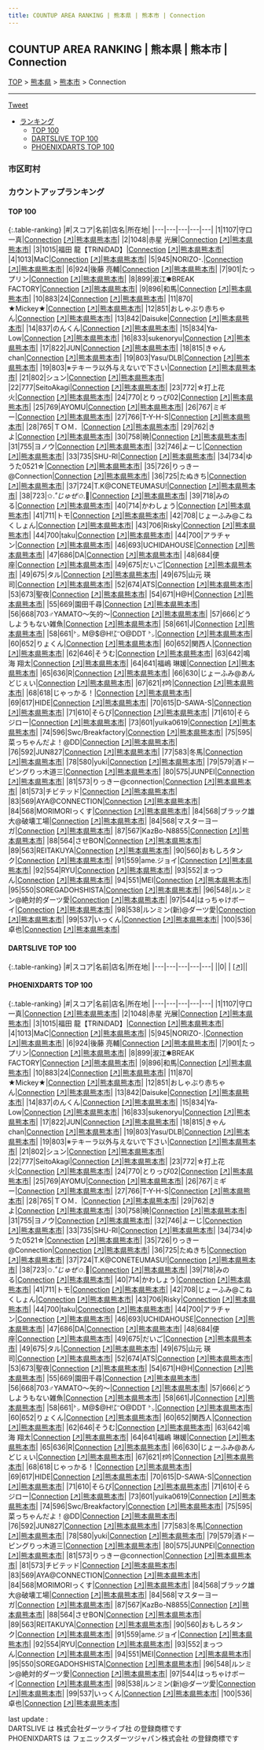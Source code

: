 ```yaml
---
title: COUNTUP AREA RANKING | 熊本県 | 熊本市 | Connection
---
```

## COUNTUP AREA RANKING | 熊本県 | 熊本市 | Connection

[TOP](/darts/rank/) > [熊本県](/darts/rank/熊本県/) > [熊本市](/darts/rank/熊本県/熊本市/) > Connection

___

<a href="https://twitter.com/share?ref_src=twsrc%5Etfw" data-text="COUNTUP AREA RANKING | 熊本県熊本市Connection" class="twitter-share-button" data-hashtags="DARTSLIVE,PHOENIXDARTS,darts,ダーツ" data-show-count="false">Tweet</a>

* [ランキング](#カウントアップランキング)
    * [TOP 100](#top-100)
    * [DARTSLIVE TOP 100](#dartslive-top-100)
    * [PHOENIXDARTS TOP 100](#phoenixdarts-top-100)

### 市区町村

<ul>

</ul>

### カウントアップランキング

#### TOP 100



{:.table-ranking}
|#|スコア|名前|店名|所在地|
|---|---|---|---|---|
|1|1107|<span class="rank-name-pd"><span class="pro-icon-pd"></span>守口 一真</span>|<a href="/darts/rank/shops/61201.html">Connection</a> <a href="https://vs.phoenixdarts.com/jp/shop/shopDetailInfo/s_61201?s_seq=61201">[↗]</a>|<a href="/darts/rank/熊本県/熊本市">熊本県熊本市</a>|
|2|1048|<span class="rank-name-pd"><span class="pro-icon-pd"></span>赤星 光展</span>|<a href="/darts/rank/shops/61201.html">Connection</a> <a href="https://vs.phoenixdarts.com/jp/shop/shopDetailInfo/s_61201?s_seq=61201">[↗]</a>|<a href="/darts/rank/熊本県/熊本市">熊本県熊本市</a>|
|3|1015|<span class="rank-name-pd">福田 龍【TRiNiDAD】</span>|<a href="/darts/rank/shops/61201.html">Connection</a> <a href="https://vs.phoenixdarts.com/jp/shop/shopDetailInfo/s_61201?s_seq=61201">[↗]</a>|<a href="/darts/rank/熊本県/熊本市">熊本県熊本市</a>|
|4|1013|<span class="rank-name-pd">MaC</span>|<a href="/darts/rank/shops/61201.html">Connection</a> <a href="https://vs.phoenixdarts.com/jp/shop/shopDetailInfo/s_61201?s_seq=61201">[↗]</a>|<a href="/darts/rank/熊本県/熊本市">熊本県熊本市</a>|
|5|945|<span class="rank-name-pd">NORIZO-.</span>|<a href="/darts/rank/shops/61201.html">Connection</a> <a href="https://vs.phoenixdarts.com/jp/shop/shopDetailInfo/s_61201?s_seq=61201">[↗]</a>|<a href="/darts/rank/熊本県/熊本市">熊本県熊本市</a>|
|6|924|<span class="rank-name-pd">後藤 亮輔</span>|<a href="/darts/rank/shops/61201.html">Connection</a> <a href="https://vs.phoenixdarts.com/jp/shop/shopDetailInfo/s_61201?s_seq=61201">[↗]</a>|<a href="/darts/rank/熊本県/熊本市">熊本県熊本市</a>|
|7|901|<span class="rank-name-pd">たっプリン</span>|<a href="/darts/rank/shops/61201.html">Connection</a> <a href="https://vs.phoenixdarts.com/jp/shop/shopDetailInfo/s_61201?s_seq=61201">[↗]</a>|<a href="/darts/rank/熊本県/熊本市">熊本県熊本市</a>|
|8|899|<span class="rank-name-pd">淑江✱BREAK FACTORY</span>|<a href="/darts/rank/shops/61201.html">Connection</a> <a href="https://vs.phoenixdarts.com/jp/shop/shopDetailInfo/s_61201?s_seq=61201">[↗]</a>|<a href="/darts/rank/熊本県/熊本市">熊本県熊本市</a>|
|9|896|<span class="rank-name-pd">和馬</span>|<a href="/darts/rank/shops/61201.html">Connection</a> <a href="https://vs.phoenixdarts.com/jp/shop/shopDetailInfo/s_61201?s_seq=61201">[↗]</a>|<a href="/darts/rank/熊本県/熊本市">熊本県熊本市</a>|
|10|883|<span class="rank-name-pd">24</span>|<a href="/darts/rank/shops/61201.html">Connection</a> <a href="https://vs.phoenixdarts.com/jp/shop/shopDetailInfo/s_61201?s_seq=61201">[↗]</a>|<a href="/darts/rank/熊本県/熊本市">熊本県熊本市</a>|
|11|870|<span class="rank-name-pd">★Mickey★</span>|<a href="/darts/rank/shops/61201.html">Connection</a> <a href="https://vs.phoenixdarts.com/jp/shop/shopDetailInfo/s_61201?s_seq=61201">[↗]</a>|<a href="/darts/rank/熊本県/熊本市">熊本県熊本市</a>|
|12|851|<span class="rank-name-pd">おしゃぶり赤ちゃん</span>|<a href="/darts/rank/shops/61201.html">Connection</a> <a href="https://vs.phoenixdarts.com/jp/shop/shopDetailInfo/s_61201?s_seq=61201">[↗]</a>|<a href="/darts/rank/熊本県/熊本市">熊本県熊本市</a>|
|13|842|<span class="rank-name-pd">Daisuke</span>|<a href="/darts/rank/shops/61201.html">Connection</a> <a href="https://vs.phoenixdarts.com/jp/shop/shopDetailInfo/s_61201?s_seq=61201">[↗]</a>|<a href="/darts/rank/熊本県/熊本市">熊本県熊本市</a>|
|14|837|<span class="rank-name-pd">のんくん</span>|<a href="/darts/rank/shops/61201.html">Connection</a> <a href="https://vs.phoenixdarts.com/jp/shop/shopDetailInfo/s_61201?s_seq=61201">[↗]</a>|<a href="/darts/rank/熊本県/熊本市">熊本県熊本市</a>|
|15|834|<span class="rank-name-pd">Ya-Low</span>|<a href="/darts/rank/shops/61201.html">Connection</a> <a href="https://vs.phoenixdarts.com/jp/shop/shopDetailInfo/s_61201?s_seq=61201">[↗]</a>|<a href="/darts/rank/熊本県/熊本市">熊本県熊本市</a>|
|16|833|<span class="rank-name-pd">sukenoryu</span>|<a href="/darts/rank/shops/61201.html">Connection</a> <a href="https://vs.phoenixdarts.com/jp/shop/shopDetailInfo/s_61201?s_seq=61201">[↗]</a>|<a href="/darts/rank/熊本県/熊本市">熊本県熊本市</a>|
|17|822|<span class="rank-name-pd">JUN</span>|<a href="/darts/rank/shops/61201.html">Connection</a> <a href="https://vs.phoenixdarts.com/jp/shop/shopDetailInfo/s_61201?s_seq=61201">[↗]</a>|<a href="/darts/rank/熊本県/熊本市">熊本県熊本市</a>|
|18|815|<span class="rank-name-pd">きゃんchan</span>|<a href="/darts/rank/shops/61201.html">Connection</a> <a href="https://vs.phoenixdarts.com/jp/shop/shopDetailInfo/s_61201?s_seq=61201">[↗]</a>|<a href="/darts/rank/熊本県/熊本市">熊本県熊本市</a>|
|19|803|<span class="rank-name-pd">Yasu/DLB</span>|<a href="/darts/rank/shops/61201.html">Connection</a> <a href="https://vs.phoenixdarts.com/jp/shop/shopDetailInfo/s_61201?s_seq=61201">[↗]</a>|<a href="/darts/rank/熊本県/熊本市">熊本県熊本市</a>|
|19|803|<span class="rank-name-pd">※テキーラ以外与えないで下さい</span>|<a href="/darts/rank/shops/61201.html">Connection</a> <a href="https://vs.phoenixdarts.com/jp/shop/shopDetailInfo/s_61201?s_seq=61201">[↗]</a>|<a href="/darts/rank/熊本県/熊本市">熊本県熊本市</a>|
|21|802|<span class="rank-name-pd">シュン</span>|<a href="/darts/rank/shops/61201.html">Connection</a> <a href="https://vs.phoenixdarts.com/jp/shop/shopDetailInfo/s_61201?s_seq=61201">[↗]</a>|<a href="/darts/rank/熊本県/熊本市">熊本県熊本市</a>|
|22|777|<span class="rank-name-pd">SeitoAkagi</span>|<a href="/darts/rank/shops/61201.html">Connection</a> <a href="https://vs.phoenixdarts.com/jp/shop/shopDetailInfo/s_61201?s_seq=61201">[↗]</a>|<a href="/darts/rank/熊本県/熊本市">熊本県熊本市</a>|
|23|772|<span class="rank-name-pd">☆打上花火</span>|<a href="/darts/rank/shops/61201.html">Connection</a> <a href="https://vs.phoenixdarts.com/jp/shop/shopDetailInfo/s_61201?s_seq=61201">[↗]</a>|<a href="/darts/rank/熊本県/熊本市">熊本県熊本市</a>|
|24|770|<span class="rank-name-pd">とりっぴ02</span>|<a href="/darts/rank/shops/61201.html">Connection</a> <a href="https://vs.phoenixdarts.com/jp/shop/shopDetailInfo/s_61201?s_seq=61201">[↗]</a>|<a href="/darts/rank/熊本県/熊本市">熊本県熊本市</a>|
|25|769|<span class="rank-name-pd">AYOMU</span>|<a href="/darts/rank/shops/61201.html">Connection</a> <a href="https://vs.phoenixdarts.com/jp/shop/shopDetailInfo/s_61201?s_seq=61201">[↗]</a>|<a href="/darts/rank/熊本県/熊本市">熊本県熊本市</a>|
|26|767|<span class="rank-name-pd">ミギー</span>|<a href="/darts/rank/shops/61201.html">Connection</a> <a href="https://vs.phoenixdarts.com/jp/shop/shopDetailInfo/s_61201?s_seq=61201">[↗]</a>|<a href="/darts/rank/熊本県/熊本市">熊本県熊本市</a>|
|27|766|<span class="rank-name-pd">T-Y-H-S</span>|<a href="/darts/rank/shops/61201.html">Connection</a> <a href="https://vs.phoenixdarts.com/jp/shop/shopDetailInfo/s_61201?s_seq=61201">[↗]</a>|<a href="/darts/rank/熊本県/熊本市">熊本県熊本市</a>|
|28|765|<span class="rank-name-pd">ＴＯＭ．</span>|<a href="/darts/rank/shops/61201.html">Connection</a> <a href="https://vs.phoenixdarts.com/jp/shop/shopDetailInfo/s_61201?s_seq=61201">[↗]</a>|<a href="/darts/rank/熊本県/熊本市">熊本県熊本市</a>|
|29|762|<span class="rank-name-pd">きよ</span>|<a href="/darts/rank/shops/61201.html">Connection</a> <a href="https://vs.phoenixdarts.com/jp/shop/shopDetailInfo/s_61201?s_seq=61201">[↗]</a>|<a href="/darts/rank/熊本県/熊本市">熊本県熊本市</a>|
|30|758|<span class="rank-name-pd">暁</span>|<a href="/darts/rank/shops/61201.html">Connection</a> <a href="https://vs.phoenixdarts.com/jp/shop/shopDetailInfo/s_61201?s_seq=61201">[↗]</a>|<a href="/darts/rank/熊本県/熊本市">熊本県熊本市</a>|
|31|755|<span class="rank-name-pd">ヨノウ</span>|<a href="/darts/rank/shops/61201.html">Connection</a> <a href="https://vs.phoenixdarts.com/jp/shop/shopDetailInfo/s_61201?s_seq=61201">[↗]</a>|<a href="/darts/rank/熊本県/熊本市">熊本県熊本市</a>|
|32|746|<span class="rank-name-pd">よーじ</span>|<a href="/darts/rank/shops/61201.html">Connection</a> <a href="https://vs.phoenixdarts.com/jp/shop/shopDetailInfo/s_61201?s_seq=61201">[↗]</a>|<a href="/darts/rank/熊本県/熊本市">熊本県熊本市</a>|
|33|735|<span class="rank-name-pd">SHU-RI</span>|<a href="/darts/rank/shops/61201.html">Connection</a> <a href="https://vs.phoenixdarts.com/jp/shop/shopDetailInfo/s_61201?s_seq=61201">[↗]</a>|<a href="/darts/rank/熊本県/熊本市">熊本県熊本市</a>|
|34|734|<span class="rank-name-pd">ゆうた0521☆</span>|<a href="/darts/rank/shops/61201.html">Connection</a> <a href="https://vs.phoenixdarts.com/jp/shop/shopDetailInfo/s_61201?s_seq=61201">[↗]</a>|<a href="/darts/rank/熊本県/熊本市">熊本県熊本市</a>|
|35|726|<span class="rank-name-pd">りっきー@Connection</span>|<a href="/darts/rank/shops/61201.html">Connection</a> <a href="https://vs.phoenixdarts.com/jp/shop/shopDetailInfo/s_61201?s_seq=61201">[↗]</a>|<a href="/darts/rank/熊本県/熊本市">熊本県熊本市</a>|
|36|725|<span class="rank-name-pd">たぬきち</span>|<a href="/darts/rank/shops/61201.html">Connection</a> <a href="https://vs.phoenixdarts.com/jp/shop/shopDetailInfo/s_61201?s_seq=61201">[↗]</a>|<a href="/darts/rank/熊本県/熊本市">熊本県熊本市</a>|
|37|724|<span class="rank-name-pd">T.K@CONETEUMASU!</span>|<a href="/darts/rank/shops/61201.html">Connection</a> <a href="https://vs.phoenixdarts.com/jp/shop/shopDetailInfo/s_61201?s_seq=61201">[↗]</a>|<a href="/darts/rank/熊本県/熊本市">熊本県熊本市</a>|
|38|723|<span class="rank-name-pd">✩.*˚じゅぜ✩*.ﾟ</span>|<a href="/darts/rank/shops/61201.html">Connection</a> <a href="https://vs.phoenixdarts.com/jp/shop/shopDetailInfo/s_61201?s_seq=61201">[↗]</a>|<a href="/darts/rank/熊本県/熊本市">熊本県熊本市</a>|
|39|718|<span class="rank-name-pd">みのる</span>|<a href="/darts/rank/shops/61201.html">Connection</a> <a href="https://vs.phoenixdarts.com/jp/shop/shopDetailInfo/s_61201?s_seq=61201">[↗]</a>|<a href="/darts/rank/熊本県/熊本市">熊本県熊本市</a>|
|40|714|<span class="rank-name-pd">かわしょう</span>|<a href="/darts/rank/shops/61201.html">Connection</a> <a href="https://vs.phoenixdarts.com/jp/shop/shopDetailInfo/s_61201?s_seq=61201">[↗]</a>|<a href="/darts/rank/熊本県/熊本市">熊本県熊本市</a>|
|41|711|<span class="rank-name-pd">トモ</span>|<a href="/darts/rank/shops/61201.html">Connection</a> <a href="https://vs.phoenixdarts.com/jp/shop/shopDetailInfo/s_61201?s_seq=61201">[↗]</a>|<a href="/darts/rank/熊本県/熊本市">熊本県熊本市</a>|
|42|708|<span class="rank-name-pd">じょーふみ@こねくしょん</span>|<a href="/darts/rank/shops/61201.html">Connection</a> <a href="https://vs.phoenixdarts.com/jp/shop/shopDetailInfo/s_61201?s_seq=61201">[↗]</a>|<a href="/darts/rank/熊本県/熊本市">熊本県熊本市</a>|
|43|706|<span class="rank-name-pd">Risky</span>|<a href="/darts/rank/shops/61201.html">Connection</a> <a href="https://vs.phoenixdarts.com/jp/shop/shopDetailInfo/s_61201?s_seq=61201">[↗]</a>|<a href="/darts/rank/熊本県/熊本市">熊本県熊本市</a>|
|44|700|<span class="rank-name-pd">taku</span>|<a href="/darts/rank/shops/61201.html">Connection</a> <a href="https://vs.phoenixdarts.com/jp/shop/shopDetailInfo/s_61201?s_seq=61201">[↗]</a>|<a href="/darts/rank/熊本県/熊本市">熊本県熊本市</a>|
|44|700|<span class="rank-name-pd">アラチャン</span>|<a href="/darts/rank/shops/61201.html">Connection</a> <a href="https://vs.phoenixdarts.com/jp/shop/shopDetailInfo/s_61201?s_seq=61201">[↗]</a>|<a href="/darts/rank/熊本県/熊本市">熊本県熊本市</a>|
|46|693|<span class="rank-name-pd">UCHIDAHOUSE</span>|<a href="/darts/rank/shops/61201.html">Connection</a> <a href="https://vs.phoenixdarts.com/jp/shop/shopDetailInfo/s_61201?s_seq=61201">[↗]</a>|<a href="/darts/rank/熊本県/熊本市">熊本県熊本市</a>|
|47|686|<span class="rank-name-pd">DA</span>|<a href="/darts/rank/shops/61201.html">Connection</a> <a href="https://vs.phoenixdarts.com/jp/shop/shopDetailInfo/s_61201?s_seq=61201">[↗]</a>|<a href="/darts/rank/熊本県/熊本市">熊本県熊本市</a>|
|48|684|<span class="rank-name-pd">便座</span>|<a href="/darts/rank/shops/61201.html">Connection</a> <a href="https://vs.phoenixdarts.com/jp/shop/shopDetailInfo/s_61201?s_seq=61201">[↗]</a>|<a href="/darts/rank/熊本県/熊本市">熊本県熊本市</a>|
|49|675|<span class="rank-name-pd">だいご</span>|<a href="/darts/rank/shops/61201.html">Connection</a> <a href="https://vs.phoenixdarts.com/jp/shop/shopDetailInfo/s_61201?s_seq=61201">[↗]</a>|<a href="/darts/rank/熊本県/熊本市">熊本県熊本市</a>|
|49|675|<span class="rank-name-pd">タル</span>|<a href="/darts/rank/shops/61201.html">Connection</a> <a href="https://vs.phoenixdarts.com/jp/shop/shopDetailInfo/s_61201?s_seq=61201">[↗]</a>|<a href="/darts/rank/熊本県/熊本市">熊本県熊本市</a>|
|49|675|<span class="rank-name-pd">山元 瑛司</span>|<a href="/darts/rank/shops/61201.html">Connection</a> <a href="https://vs.phoenixdarts.com/jp/shop/shopDetailInfo/s_61201?s_seq=61201">[↗]</a>|<a href="/darts/rank/熊本県/熊本市">熊本県熊本市</a>|
|52|674|<span class="rank-name-pd">ATS</span>|<a href="/darts/rank/shops/61201.html">Connection</a> <a href="https://vs.phoenixdarts.com/jp/shop/shopDetailInfo/s_61201?s_seq=61201">[↗]</a>|<a href="/darts/rank/熊本県/熊本市">熊本県熊本市</a>|
|53|673|<span class="rank-name-pd">聖夜</span>|<a href="/darts/rank/shops/61201.html">Connection</a> <a href="https://vs.phoenixdarts.com/jp/shop/shopDetailInfo/s_61201?s_seq=61201">[↗]</a>|<a href="/darts/rank/熊本県/熊本市">熊本県熊本市</a>|
|54|671|<span class="rank-name-pd">H@H</span>|<a href="/darts/rank/shops/61201.html">Connection</a> <a href="https://vs.phoenixdarts.com/jp/shop/shopDetailInfo/s_61201?s_seq=61201">[↗]</a>|<a href="/darts/rank/熊本県/熊本市">熊本県熊本市</a>|
|55|669|<span class="rank-name-pd">園田千尋</span>|<a href="/darts/rank/shops/61201.html">Connection</a> <a href="https://vs.phoenixdarts.com/jp/shop/shopDetailInfo/s_61201?s_seq=61201">[↗]</a>|<a href="/darts/rank/熊本県/熊本市">熊本県熊本市</a>|
|56|668|<span class="rank-name-pd">703♂YAMATO～矢的～</span>|<a href="/darts/rank/shops/61201.html">Connection</a> <a href="https://vs.phoenixdarts.com/jp/shop/shopDetailInfo/s_61201?s_seq=61201">[↗]</a>|<a href="/darts/rank/熊本県/熊本市">熊本県熊本市</a>|
|57|666|<span class="rank-name-pd">どうしようもない雑魚</span>|<a href="/darts/rank/shops/61201.html">Connection</a> <a href="https://vs.phoenixdarts.com/jp/shop/shopDetailInfo/s_61201?s_seq=61201">[↗]</a>|<a href="/darts/rank/熊本県/熊本市">熊本県熊本市</a>|
|58|661|<span class="rank-name-pd">J</span>|<a href="/darts/rank/shops/61201.html">Connection</a> <a href="https://vs.phoenixdarts.com/jp/shop/shopDetailInfo/s_61201?s_seq=61201">[↗]</a>|<a href="/darts/rank/熊本県/熊本市">熊本県熊本市</a>|
|58|661|<span class="rank-name-pd">㌧ M@$@H!㌃O@DDT ㌧</span>|<a href="/darts/rank/shops/61201.html">Connection</a> <a href="https://vs.phoenixdarts.com/jp/shop/shopDetailInfo/s_61201?s_seq=61201">[↗]</a>|<a href="/darts/rank/熊本県/熊本市">熊本県熊本市</a>|
|60|652|<span class="rank-name-pd">りょくん</span>|<a href="/darts/rank/shops/61201.html">Connection</a> <a href="https://vs.phoenixdarts.com/jp/shop/shopDetailInfo/s_61201?s_seq=61201">[↗]</a>|<a href="/darts/rank/熊本県/熊本市">熊本県熊本市</a>|
|60|652|<span class="rank-name-pd">関西人</span>|<a href="/darts/rank/shops/61201.html">Connection</a> <a href="https://vs.phoenixdarts.com/jp/shop/shopDetailInfo/s_61201?s_seq=61201">[↗]</a>|<a href="/darts/rank/熊本県/熊本市">熊本県熊本市</a>|
|62|646|<span class="rank-name-pd">そうむ</span>|<a href="/darts/rank/shops/61201.html">Connection</a> <a href="https://vs.phoenixdarts.com/jp/shop/shopDetailInfo/s_61201?s_seq=61201">[↗]</a>|<a href="/darts/rank/熊本県/熊本市">熊本県熊本市</a>|
|63|642|<span class="rank-name-pd"><span class="pro-icon-pd"></span>鳴海 翔太</span>|<a href="/darts/rank/shops/61201.html">Connection</a> <a href="https://vs.phoenixdarts.com/jp/shop/shopDetailInfo/s_61201?s_seq=61201">[↗]</a>|<a href="/darts/rank/熊本県/熊本市">熊本県熊本市</a>|
|64|641|<span class="rank-name-pd"><span class="pro-icon-pd"></span>福嶋 琳媛</span>|<a href="/darts/rank/shops/61201.html">Connection</a> <a href="https://vs.phoenixdarts.com/jp/shop/shopDetailInfo/s_61201?s_seq=61201">[↗]</a>|<a href="/darts/rank/熊本県/熊本市">熊本県熊本市</a>|
|65|636|<span class="rank-name-pd">R</span>|<a href="/darts/rank/shops/61201.html">Connection</a> <a href="https://vs.phoenixdarts.com/jp/shop/shopDetailInfo/s_61201?s_seq=61201">[↗]</a>|<a href="/darts/rank/熊本県/熊本市">熊本県熊本市</a>|
|66|630|<span class="rank-name-pd">じょーふみ@あんどじぇい</span>|<a href="/darts/rank/shops/61201.html">Connection</a> <a href="https://vs.phoenixdarts.com/jp/shop/shopDetailInfo/s_61201?s_seq=61201">[↗]</a>|<a href="/darts/rank/熊本県/熊本市">熊本県熊本市</a>|
|67|621|<span class="rank-name-pd">ｵ吟</span>|<a href="/darts/rank/shops/61201.html">Connection</a> <a href="https://vs.phoenixdarts.com/jp/shop/shopDetailInfo/s_61201?s_seq=61201">[↗]</a>|<a href="/darts/rank/熊本県/熊本市">熊本県熊本市</a>|
|68|618|<span class="rank-name-pd">じゃっかる！</span>|<a href="/darts/rank/shops/61201.html">Connection</a> <a href="https://vs.phoenixdarts.com/jp/shop/shopDetailInfo/s_61201?s_seq=61201">[↗]</a>|<a href="/darts/rank/熊本県/熊本市">熊本県熊本市</a>|
|69|617|<span class="rank-name-pd">HIDE</span>|<a href="/darts/rank/shops/61201.html">Connection</a> <a href="https://vs.phoenixdarts.com/jp/shop/shopDetailInfo/s_61201?s_seq=61201">[↗]</a>|<a href="/darts/rank/熊本県/熊本市">熊本県熊本市</a>|
|70|615|<span class="rank-name-pd">D-SAWA-S</span>|<a href="/darts/rank/shops/61201.html">Connection</a> <a href="https://vs.phoenixdarts.com/jp/shop/shopDetailInfo/s_61201?s_seq=61201">[↗]</a>|<a href="/darts/rank/熊本県/熊本市">熊本県熊本市</a>|
|71|610|<span class="rank-name-pd">そらぴ</span>|<a href="/darts/rank/shops/61201.html">Connection</a> <a href="https://vs.phoenixdarts.com/jp/shop/shopDetailInfo/s_61201?s_seq=61201">[↗]</a>|<a href="/darts/rank/熊本県/熊本市">熊本県熊本市</a>|
|71|610|<span class="rank-name-pd">そらジロー</span>|<a href="/darts/rank/shops/61201.html">Connection</a> <a href="https://vs.phoenixdarts.com/jp/shop/shopDetailInfo/s_61201?s_seq=61201">[↗]</a>|<a href="/darts/rank/熊本県/熊本市">熊本県熊本市</a>|
|73|601|<span class="rank-name-pd">yuika0619</span>|<a href="/darts/rank/shops/61201.html">Connection</a> <a href="https://vs.phoenixdarts.com/jp/shop/shopDetailInfo/s_61201?s_seq=61201">[↗]</a>|<a href="/darts/rank/熊本県/熊本市">熊本県熊本市</a>|
|74|596|<span class="rank-name-pd">Swc/Breakfactory</span>|<a href="/darts/rank/shops/61201.html">Connection</a> <a href="https://vs.phoenixdarts.com/jp/shop/shopDetailInfo/s_61201?s_seq=61201">[↗]</a>|<a href="/darts/rank/熊本県/熊本市">熊本県熊本市</a>|
|75|595|<span class="rank-name-pd">菜っちゃんだよ！@DD</span>|<a href="/darts/rank/shops/61201.html">Connection</a> <a href="https://vs.phoenixdarts.com/jp/shop/shopDetailInfo/s_61201?s_seq=61201">[↗]</a>|<a href="/darts/rank/熊本県/熊本市">熊本県熊本市</a>|
|76|592|<span class="rank-name-pd">JUN827</span>|<a href="/darts/rank/shops/61201.html">Connection</a> <a href="https://vs.phoenixdarts.com/jp/shop/shopDetailInfo/s_61201?s_seq=61201">[↗]</a>|<a href="/darts/rank/熊本県/熊本市">熊本県熊本市</a>|
|77|583|<span class="rank-name-pd">冬馬</span>|<a href="/darts/rank/shops/61201.html">Connection</a> <a href="https://vs.phoenixdarts.com/jp/shop/shopDetailInfo/s_61201?s_seq=61201">[↗]</a>|<a href="/darts/rank/熊本県/熊本市">熊本県熊本市</a>|
|78|580|<span class="rank-name-pd">yuki</span>|<a href="/darts/rank/shops/61201.html">Connection</a> <a href="https://vs.phoenixdarts.com/jp/shop/shopDetailInfo/s_61201?s_seq=61201">[↗]</a>|<a href="/darts/rank/熊本県/熊本市">熊本県熊本市</a>|
|79|579|<span class="rank-name-pd">酒ドーピングりっ木道三</span>|<a href="/darts/rank/shops/61201.html">Connection</a> <a href="https://vs.phoenixdarts.com/jp/shop/shopDetailInfo/s_61201?s_seq=61201">[↗]</a>|<a href="/darts/rank/熊本県/熊本市">熊本県熊本市</a>|
|80|575|<span class="rank-name-pd">JUNPEI</span>|<a href="/darts/rank/shops/61201.html">Connection</a> <a href="https://vs.phoenixdarts.com/jp/shop/shopDetailInfo/s_61201?s_seq=61201">[↗]</a>|<a href="/darts/rank/熊本県/熊本市">熊本県熊本市</a>|
|81|573|<span class="rank-name-pd">りっきー@connection</span>|<a href="/darts/rank/shops/61201.html">Connection</a> <a href="https://vs.phoenixdarts.com/jp/shop/shopDetailInfo/s_61201?s_seq=61201">[↗]</a>|<a href="/darts/rank/熊本県/熊本市">熊本県熊本市</a>|
|81|573|<span class="rank-name-pd">チビテッド</span>|<a href="/darts/rank/shops/61201.html">Connection</a> <a href="https://vs.phoenixdarts.com/jp/shop/shopDetailInfo/s_61201?s_seq=61201">[↗]</a>|<a href="/darts/rank/熊本県/熊本市">熊本県熊本市</a>|
|83|569|<span class="rank-name-pd">AYA@CONNECTION</span>|<a href="/darts/rank/shops/61201.html">Connection</a> <a href="https://vs.phoenixdarts.com/jp/shop/shopDetailInfo/s_61201?s_seq=61201">[↗]</a>|<a href="/darts/rank/熊本県/熊本市">熊本県熊本市</a>|
|84|568|<span class="rank-name-pd">MORIMORIっくす</span>|<a href="/darts/rank/shops/61201.html">Connection</a> <a href="https://vs.phoenixdarts.com/jp/shop/shopDetailInfo/s_61201?s_seq=61201">[↗]</a>|<a href="/darts/rank/熊本県/熊本市">熊本県熊本市</a>|
|84|568|<span class="rank-name-pd">ブラック雄大@破壊工場</span>|<a href="/darts/rank/shops/61201.html">Connection</a> <a href="https://vs.phoenixdarts.com/jp/shop/shopDetailInfo/s_61201?s_seq=61201">[↗]</a>|<a href="/darts/rank/熊本県/熊本市">熊本県熊本市</a>|
|84|568|<span class="rank-name-pd">マスターヨーガ</span>|<a href="/darts/rank/shops/61201.html">Connection</a> <a href="https://vs.phoenixdarts.com/jp/shop/shopDetailInfo/s_61201?s_seq=61201">[↗]</a>|<a href="/darts/rank/熊本県/熊本市">熊本県熊本市</a>|
|87|567|<span class="rank-name-pd">KazBo-N8855</span>|<a href="/darts/rank/shops/61201.html">Connection</a> <a href="https://vs.phoenixdarts.com/jp/shop/shopDetailInfo/s_61201?s_seq=61201">[↗]</a>|<a href="/darts/rank/熊本県/熊本市">熊本県熊本市</a>|
|88|564|<span class="rank-name-pd">させBON</span>|<a href="/darts/rank/shops/61201.html">Connection</a> <a href="https://vs.phoenixdarts.com/jp/shop/shopDetailInfo/s_61201?s_seq=61201">[↗]</a>|<a href="/darts/rank/熊本県/熊本市">熊本県熊本市</a>|
|89|563|<span class="rank-name-pd">REITAKUYA</span>|<a href="/darts/rank/shops/61201.html">Connection</a> <a href="https://vs.phoenixdarts.com/jp/shop/shopDetailInfo/s_61201?s_seq=61201">[↗]</a>|<a href="/darts/rank/熊本県/熊本市">熊本県熊本市</a>|
|90|560|<span class="rank-name-pd">おもしろタンク</span>|<a href="/darts/rank/shops/61201.html">Connection</a> <a href="https://vs.phoenixdarts.com/jp/shop/shopDetailInfo/s_61201?s_seq=61201">[↗]</a>|<a href="/darts/rank/熊本県/熊本市">熊本県熊本市</a>|
|91|559|<span class="rank-name-pd">ame.ジョイ</span>|<a href="/darts/rank/shops/61201.html">Connection</a> <a href="https://vs.phoenixdarts.com/jp/shop/shopDetailInfo/s_61201?s_seq=61201">[↗]</a>|<a href="/darts/rank/熊本県/熊本市">熊本県熊本市</a>|
|92|554|<span class="rank-name-pd">RYU</span>|<a href="/darts/rank/shops/61201.html">Connection</a> <a href="https://vs.phoenixdarts.com/jp/shop/shopDetailInfo/s_61201?s_seq=61201">[↗]</a>|<a href="/darts/rank/熊本県/熊本市">熊本県熊本市</a>|
|93|552|<span class="rank-name-pd">まっつん</span>|<a href="/darts/rank/shops/61201.html">Connection</a> <a href="https://vs.phoenixdarts.com/jp/shop/shopDetailInfo/s_61201?s_seq=61201">[↗]</a>|<a href="/darts/rank/熊本県/熊本市">熊本県熊本市</a>|
|94|551|<span class="rank-name-pd">MEI</span>|<a href="/darts/rank/shops/61201.html">Connection</a> <a href="https://vs.phoenixdarts.com/jp/shop/shopDetailInfo/s_61201?s_seq=61201">[↗]</a>|<a href="/darts/rank/熊本県/熊本市">熊本県熊本市</a>|
|95|550|<span class="rank-name-pd">SOREGADOHSHISTA</span>|<a href="/darts/rank/shops/61201.html">Connection</a> <a href="https://vs.phoenixdarts.com/jp/shop/shopDetailInfo/s_61201?s_seq=61201">[↗]</a>|<a href="/darts/rank/熊本県/熊本市">熊本県熊本市</a>|
|96|548|<span class="rank-name-pd">ルンミン@絶対的ダーツ愛</span>|<a href="/darts/rank/shops/61201.html">Connection</a> <a href="https://vs.phoenixdarts.com/jp/shop/shopDetailInfo/s_61201?s_seq=61201">[↗]</a>|<a href="/darts/rank/熊本県/熊本市">熊本県熊本市</a>|
|97|544|<span class="rank-name-pd">はっちゃけボーイ</span>|<a href="/darts/rank/shops/61201.html">Connection</a> <a href="https://vs.phoenixdarts.com/jp/shop/shopDetailInfo/s_61201?s_seq=61201">[↗]</a>|<a href="/darts/rank/熊本県/熊本市">熊本県熊本市</a>|
|98|538|<span class="rank-name-pd">ルンミン(新)@ダーツ愛</span>|<a href="/darts/rank/shops/61201.html">Connection</a> <a href="https://vs.phoenixdarts.com/jp/shop/shopDetailInfo/s_61201?s_seq=61201">[↗]</a>|<a href="/darts/rank/熊本県/熊本市">熊本県熊本市</a>|
|99|537|<span class="rank-name-pd">いっくん</span>|<a href="/darts/rank/shops/61201.html">Connection</a> <a href="https://vs.phoenixdarts.com/jp/shop/shopDetailInfo/s_61201?s_seq=61201">[↗]</a>|<a href="/darts/rank/熊本県/熊本市">熊本県熊本市</a>|
|100|536|<span class="rank-name-pd">卓也</span>|<a href="/darts/rank/shops/61201.html">Connection</a> <a href="https://vs.phoenixdarts.com/jp/shop/shopDetailInfo/s_61201?s_seq=61201">[↗]</a>|<a href="/darts/rank/熊本県/熊本市">熊本県熊本市</a>|


#### DARTSLIVE TOP 100



{:.table-ranking}
|#|スコア|名前|店名|所在地|
|---|---|---|---|---|
||0|<span class="rank-name-dl"> </span>|<a href="/darts/rank/shops/.html"></a> <a href="">[↗]</a>|<a href="/darts/rank//"></a>|


#### PHOENIXDARTS TOP 100



{:.table-ranking}
|#|スコア|名前|店名|所在地|
|---|---|---|---|---|
|1|1107|<span class="rank-name-pd"><span class="pro-icon-pd"></span>守口 一真</span>|<a href="/darts/rank/shops/61201.html">Connection</a> <a href="https://vs.phoenixdarts.com/jp/shop/shopDetailInfo/s_61201?s_seq=61201">[↗]</a>|<a href="/darts/rank/熊本県/熊本市">熊本県熊本市</a>|
|2|1048|<span class="rank-name-pd"><span class="pro-icon-pd"></span>赤星 光展</span>|<a href="/darts/rank/shops/61201.html">Connection</a> <a href="https://vs.phoenixdarts.com/jp/shop/shopDetailInfo/s_61201?s_seq=61201">[↗]</a>|<a href="/darts/rank/熊本県/熊本市">熊本県熊本市</a>|
|3|1015|<span class="rank-name-pd">福田 龍【TRiNiDAD】</span>|<a href="/darts/rank/shops/61201.html">Connection</a> <a href="https://vs.phoenixdarts.com/jp/shop/shopDetailInfo/s_61201?s_seq=61201">[↗]</a>|<a href="/darts/rank/熊本県/熊本市">熊本県熊本市</a>|
|4|1013|<span class="rank-name-pd">MaC</span>|<a href="/darts/rank/shops/61201.html">Connection</a> <a href="https://vs.phoenixdarts.com/jp/shop/shopDetailInfo/s_61201?s_seq=61201">[↗]</a>|<a href="/darts/rank/熊本県/熊本市">熊本県熊本市</a>|
|5|945|<span class="rank-name-pd">NORIZO-.</span>|<a href="/darts/rank/shops/61201.html">Connection</a> <a href="https://vs.phoenixdarts.com/jp/shop/shopDetailInfo/s_61201?s_seq=61201">[↗]</a>|<a href="/darts/rank/熊本県/熊本市">熊本県熊本市</a>|
|6|924|<span class="rank-name-pd">後藤 亮輔</span>|<a href="/darts/rank/shops/61201.html">Connection</a> <a href="https://vs.phoenixdarts.com/jp/shop/shopDetailInfo/s_61201?s_seq=61201">[↗]</a>|<a href="/darts/rank/熊本県/熊本市">熊本県熊本市</a>|
|7|901|<span class="rank-name-pd">たっプリン</span>|<a href="/darts/rank/shops/61201.html">Connection</a> <a href="https://vs.phoenixdarts.com/jp/shop/shopDetailInfo/s_61201?s_seq=61201">[↗]</a>|<a href="/darts/rank/熊本県/熊本市">熊本県熊本市</a>|
|8|899|<span class="rank-name-pd">淑江✱BREAK FACTORY</span>|<a href="/darts/rank/shops/61201.html">Connection</a> <a href="https://vs.phoenixdarts.com/jp/shop/shopDetailInfo/s_61201?s_seq=61201">[↗]</a>|<a href="/darts/rank/熊本県/熊本市">熊本県熊本市</a>|
|9|896|<span class="rank-name-pd">和馬</span>|<a href="/darts/rank/shops/61201.html">Connection</a> <a href="https://vs.phoenixdarts.com/jp/shop/shopDetailInfo/s_61201?s_seq=61201">[↗]</a>|<a href="/darts/rank/熊本県/熊本市">熊本県熊本市</a>|
|10|883|<span class="rank-name-pd">24</span>|<a href="/darts/rank/shops/61201.html">Connection</a> <a href="https://vs.phoenixdarts.com/jp/shop/shopDetailInfo/s_61201?s_seq=61201">[↗]</a>|<a href="/darts/rank/熊本県/熊本市">熊本県熊本市</a>|
|11|870|<span class="rank-name-pd">★Mickey★</span>|<a href="/darts/rank/shops/61201.html">Connection</a> <a href="https://vs.phoenixdarts.com/jp/shop/shopDetailInfo/s_61201?s_seq=61201">[↗]</a>|<a href="/darts/rank/熊本県/熊本市">熊本県熊本市</a>|
|12|851|<span class="rank-name-pd">おしゃぶり赤ちゃん</span>|<a href="/darts/rank/shops/61201.html">Connection</a> <a href="https://vs.phoenixdarts.com/jp/shop/shopDetailInfo/s_61201?s_seq=61201">[↗]</a>|<a href="/darts/rank/熊本県/熊本市">熊本県熊本市</a>|
|13|842|<span class="rank-name-pd">Daisuke</span>|<a href="/darts/rank/shops/61201.html">Connection</a> <a href="https://vs.phoenixdarts.com/jp/shop/shopDetailInfo/s_61201?s_seq=61201">[↗]</a>|<a href="/darts/rank/熊本県/熊本市">熊本県熊本市</a>|
|14|837|<span class="rank-name-pd">のんくん</span>|<a href="/darts/rank/shops/61201.html">Connection</a> <a href="https://vs.phoenixdarts.com/jp/shop/shopDetailInfo/s_61201?s_seq=61201">[↗]</a>|<a href="/darts/rank/熊本県/熊本市">熊本県熊本市</a>|
|15|834|<span class="rank-name-pd">Ya-Low</span>|<a href="/darts/rank/shops/61201.html">Connection</a> <a href="https://vs.phoenixdarts.com/jp/shop/shopDetailInfo/s_61201?s_seq=61201">[↗]</a>|<a href="/darts/rank/熊本県/熊本市">熊本県熊本市</a>|
|16|833|<span class="rank-name-pd">sukenoryu</span>|<a href="/darts/rank/shops/61201.html">Connection</a> <a href="https://vs.phoenixdarts.com/jp/shop/shopDetailInfo/s_61201?s_seq=61201">[↗]</a>|<a href="/darts/rank/熊本県/熊本市">熊本県熊本市</a>|
|17|822|<span class="rank-name-pd">JUN</span>|<a href="/darts/rank/shops/61201.html">Connection</a> <a href="https://vs.phoenixdarts.com/jp/shop/shopDetailInfo/s_61201?s_seq=61201">[↗]</a>|<a href="/darts/rank/熊本県/熊本市">熊本県熊本市</a>|
|18|815|<span class="rank-name-pd">きゃんchan</span>|<a href="/darts/rank/shops/61201.html">Connection</a> <a href="https://vs.phoenixdarts.com/jp/shop/shopDetailInfo/s_61201?s_seq=61201">[↗]</a>|<a href="/darts/rank/熊本県/熊本市">熊本県熊本市</a>|
|19|803|<span class="rank-name-pd">Yasu/DLB</span>|<a href="/darts/rank/shops/61201.html">Connection</a> <a href="https://vs.phoenixdarts.com/jp/shop/shopDetailInfo/s_61201?s_seq=61201">[↗]</a>|<a href="/darts/rank/熊本県/熊本市">熊本県熊本市</a>|
|19|803|<span class="rank-name-pd">※テキーラ以外与えないで下さい</span>|<a href="/darts/rank/shops/61201.html">Connection</a> <a href="https://vs.phoenixdarts.com/jp/shop/shopDetailInfo/s_61201?s_seq=61201">[↗]</a>|<a href="/darts/rank/熊本県/熊本市">熊本県熊本市</a>|
|21|802|<span class="rank-name-pd">シュン</span>|<a href="/darts/rank/shops/61201.html">Connection</a> <a href="https://vs.phoenixdarts.com/jp/shop/shopDetailInfo/s_61201?s_seq=61201">[↗]</a>|<a href="/darts/rank/熊本県/熊本市">熊本県熊本市</a>|
|22|777|<span class="rank-name-pd">SeitoAkagi</span>|<a href="/darts/rank/shops/61201.html">Connection</a> <a href="https://vs.phoenixdarts.com/jp/shop/shopDetailInfo/s_61201?s_seq=61201">[↗]</a>|<a href="/darts/rank/熊本県/熊本市">熊本県熊本市</a>|
|23|772|<span class="rank-name-pd">☆打上花火</span>|<a href="/darts/rank/shops/61201.html">Connection</a> <a href="https://vs.phoenixdarts.com/jp/shop/shopDetailInfo/s_61201?s_seq=61201">[↗]</a>|<a href="/darts/rank/熊本県/熊本市">熊本県熊本市</a>|
|24|770|<span class="rank-name-pd">とりっぴ02</span>|<a href="/darts/rank/shops/61201.html">Connection</a> <a href="https://vs.phoenixdarts.com/jp/shop/shopDetailInfo/s_61201?s_seq=61201">[↗]</a>|<a href="/darts/rank/熊本県/熊本市">熊本県熊本市</a>|
|25|769|<span class="rank-name-pd">AYOMU</span>|<a href="/darts/rank/shops/61201.html">Connection</a> <a href="https://vs.phoenixdarts.com/jp/shop/shopDetailInfo/s_61201?s_seq=61201">[↗]</a>|<a href="/darts/rank/熊本県/熊本市">熊本県熊本市</a>|
|26|767|<span class="rank-name-pd">ミギー</span>|<a href="/darts/rank/shops/61201.html">Connection</a> <a href="https://vs.phoenixdarts.com/jp/shop/shopDetailInfo/s_61201?s_seq=61201">[↗]</a>|<a href="/darts/rank/熊本県/熊本市">熊本県熊本市</a>|
|27|766|<span class="rank-name-pd">T-Y-H-S</span>|<a href="/darts/rank/shops/61201.html">Connection</a> <a href="https://vs.phoenixdarts.com/jp/shop/shopDetailInfo/s_61201?s_seq=61201">[↗]</a>|<a href="/darts/rank/熊本県/熊本市">熊本県熊本市</a>|
|28|765|<span class="rank-name-pd">ＴＯＭ．</span>|<a href="/darts/rank/shops/61201.html">Connection</a> <a href="https://vs.phoenixdarts.com/jp/shop/shopDetailInfo/s_61201?s_seq=61201">[↗]</a>|<a href="/darts/rank/熊本県/熊本市">熊本県熊本市</a>|
|29|762|<span class="rank-name-pd">きよ</span>|<a href="/darts/rank/shops/61201.html">Connection</a> <a href="https://vs.phoenixdarts.com/jp/shop/shopDetailInfo/s_61201?s_seq=61201">[↗]</a>|<a href="/darts/rank/熊本県/熊本市">熊本県熊本市</a>|
|30|758|<span class="rank-name-pd">暁</span>|<a href="/darts/rank/shops/61201.html">Connection</a> <a href="https://vs.phoenixdarts.com/jp/shop/shopDetailInfo/s_61201?s_seq=61201">[↗]</a>|<a href="/darts/rank/熊本県/熊本市">熊本県熊本市</a>|
|31|755|<span class="rank-name-pd">ヨノウ</span>|<a href="/darts/rank/shops/61201.html">Connection</a> <a href="https://vs.phoenixdarts.com/jp/shop/shopDetailInfo/s_61201?s_seq=61201">[↗]</a>|<a href="/darts/rank/熊本県/熊本市">熊本県熊本市</a>|
|32|746|<span class="rank-name-pd">よーじ</span>|<a href="/darts/rank/shops/61201.html">Connection</a> <a href="https://vs.phoenixdarts.com/jp/shop/shopDetailInfo/s_61201?s_seq=61201">[↗]</a>|<a href="/darts/rank/熊本県/熊本市">熊本県熊本市</a>|
|33|735|<span class="rank-name-pd">SHU-RI</span>|<a href="/darts/rank/shops/61201.html">Connection</a> <a href="https://vs.phoenixdarts.com/jp/shop/shopDetailInfo/s_61201?s_seq=61201">[↗]</a>|<a href="/darts/rank/熊本県/熊本市">熊本県熊本市</a>|
|34|734|<span class="rank-name-pd">ゆうた0521☆</span>|<a href="/darts/rank/shops/61201.html">Connection</a> <a href="https://vs.phoenixdarts.com/jp/shop/shopDetailInfo/s_61201?s_seq=61201">[↗]</a>|<a href="/darts/rank/熊本県/熊本市">熊本県熊本市</a>|
|35|726|<span class="rank-name-pd">りっきー@Connection</span>|<a href="/darts/rank/shops/61201.html">Connection</a> <a href="https://vs.phoenixdarts.com/jp/shop/shopDetailInfo/s_61201?s_seq=61201">[↗]</a>|<a href="/darts/rank/熊本県/熊本市">熊本県熊本市</a>|
|36|725|<span class="rank-name-pd">たぬきち</span>|<a href="/darts/rank/shops/61201.html">Connection</a> <a href="https://vs.phoenixdarts.com/jp/shop/shopDetailInfo/s_61201?s_seq=61201">[↗]</a>|<a href="/darts/rank/熊本県/熊本市">熊本県熊本市</a>|
|37|724|<span class="rank-name-pd">T.K@CONETEUMASU!</span>|<a href="/darts/rank/shops/61201.html">Connection</a> <a href="https://vs.phoenixdarts.com/jp/shop/shopDetailInfo/s_61201?s_seq=61201">[↗]</a>|<a href="/darts/rank/熊本県/熊本市">熊本県熊本市</a>|
|38|723|<span class="rank-name-pd">✩.*˚じゅぜ✩*.ﾟ</span>|<a href="/darts/rank/shops/61201.html">Connection</a> <a href="https://vs.phoenixdarts.com/jp/shop/shopDetailInfo/s_61201?s_seq=61201">[↗]</a>|<a href="/darts/rank/熊本県/熊本市">熊本県熊本市</a>|
|39|718|<span class="rank-name-pd">みのる</span>|<a href="/darts/rank/shops/61201.html">Connection</a> <a href="https://vs.phoenixdarts.com/jp/shop/shopDetailInfo/s_61201?s_seq=61201">[↗]</a>|<a href="/darts/rank/熊本県/熊本市">熊本県熊本市</a>|
|40|714|<span class="rank-name-pd">かわしょう</span>|<a href="/darts/rank/shops/61201.html">Connection</a> <a href="https://vs.phoenixdarts.com/jp/shop/shopDetailInfo/s_61201?s_seq=61201">[↗]</a>|<a href="/darts/rank/熊本県/熊本市">熊本県熊本市</a>|
|41|711|<span class="rank-name-pd">トモ</span>|<a href="/darts/rank/shops/61201.html">Connection</a> <a href="https://vs.phoenixdarts.com/jp/shop/shopDetailInfo/s_61201?s_seq=61201">[↗]</a>|<a href="/darts/rank/熊本県/熊本市">熊本県熊本市</a>|
|42|708|<span class="rank-name-pd">じょーふみ@こねくしょん</span>|<a href="/darts/rank/shops/61201.html">Connection</a> <a href="https://vs.phoenixdarts.com/jp/shop/shopDetailInfo/s_61201?s_seq=61201">[↗]</a>|<a href="/darts/rank/熊本県/熊本市">熊本県熊本市</a>|
|43|706|<span class="rank-name-pd">Risky</span>|<a href="/darts/rank/shops/61201.html">Connection</a> <a href="https://vs.phoenixdarts.com/jp/shop/shopDetailInfo/s_61201?s_seq=61201">[↗]</a>|<a href="/darts/rank/熊本県/熊本市">熊本県熊本市</a>|
|44|700|<span class="rank-name-pd">taku</span>|<a href="/darts/rank/shops/61201.html">Connection</a> <a href="https://vs.phoenixdarts.com/jp/shop/shopDetailInfo/s_61201?s_seq=61201">[↗]</a>|<a href="/darts/rank/熊本県/熊本市">熊本県熊本市</a>|
|44|700|<span class="rank-name-pd">アラチャン</span>|<a href="/darts/rank/shops/61201.html">Connection</a> <a href="https://vs.phoenixdarts.com/jp/shop/shopDetailInfo/s_61201?s_seq=61201">[↗]</a>|<a href="/darts/rank/熊本県/熊本市">熊本県熊本市</a>|
|46|693|<span class="rank-name-pd">UCHIDAHOUSE</span>|<a href="/darts/rank/shops/61201.html">Connection</a> <a href="https://vs.phoenixdarts.com/jp/shop/shopDetailInfo/s_61201?s_seq=61201">[↗]</a>|<a href="/darts/rank/熊本県/熊本市">熊本県熊本市</a>|
|47|686|<span class="rank-name-pd">DA</span>|<a href="/darts/rank/shops/61201.html">Connection</a> <a href="https://vs.phoenixdarts.com/jp/shop/shopDetailInfo/s_61201?s_seq=61201">[↗]</a>|<a href="/darts/rank/熊本県/熊本市">熊本県熊本市</a>|
|48|684|<span class="rank-name-pd">便座</span>|<a href="/darts/rank/shops/61201.html">Connection</a> <a href="https://vs.phoenixdarts.com/jp/shop/shopDetailInfo/s_61201?s_seq=61201">[↗]</a>|<a href="/darts/rank/熊本県/熊本市">熊本県熊本市</a>|
|49|675|<span class="rank-name-pd">だいご</span>|<a href="/darts/rank/shops/61201.html">Connection</a> <a href="https://vs.phoenixdarts.com/jp/shop/shopDetailInfo/s_61201?s_seq=61201">[↗]</a>|<a href="/darts/rank/熊本県/熊本市">熊本県熊本市</a>|
|49|675|<span class="rank-name-pd">タル</span>|<a href="/darts/rank/shops/61201.html">Connection</a> <a href="https://vs.phoenixdarts.com/jp/shop/shopDetailInfo/s_61201?s_seq=61201">[↗]</a>|<a href="/darts/rank/熊本県/熊本市">熊本県熊本市</a>|
|49|675|<span class="rank-name-pd">山元 瑛司</span>|<a href="/darts/rank/shops/61201.html">Connection</a> <a href="https://vs.phoenixdarts.com/jp/shop/shopDetailInfo/s_61201?s_seq=61201">[↗]</a>|<a href="/darts/rank/熊本県/熊本市">熊本県熊本市</a>|
|52|674|<span class="rank-name-pd">ATS</span>|<a href="/darts/rank/shops/61201.html">Connection</a> <a href="https://vs.phoenixdarts.com/jp/shop/shopDetailInfo/s_61201?s_seq=61201">[↗]</a>|<a href="/darts/rank/熊本県/熊本市">熊本県熊本市</a>|
|53|673|<span class="rank-name-pd">聖夜</span>|<a href="/darts/rank/shops/61201.html">Connection</a> <a href="https://vs.phoenixdarts.com/jp/shop/shopDetailInfo/s_61201?s_seq=61201">[↗]</a>|<a href="/darts/rank/熊本県/熊本市">熊本県熊本市</a>|
|54|671|<span class="rank-name-pd">H@H</span>|<a href="/darts/rank/shops/61201.html">Connection</a> <a href="https://vs.phoenixdarts.com/jp/shop/shopDetailInfo/s_61201?s_seq=61201">[↗]</a>|<a href="/darts/rank/熊本県/熊本市">熊本県熊本市</a>|
|55|669|<span class="rank-name-pd">園田千尋</span>|<a href="/darts/rank/shops/61201.html">Connection</a> <a href="https://vs.phoenixdarts.com/jp/shop/shopDetailInfo/s_61201?s_seq=61201">[↗]</a>|<a href="/darts/rank/熊本県/熊本市">熊本県熊本市</a>|
|56|668|<span class="rank-name-pd">703♂YAMATO～矢的～</span>|<a href="/darts/rank/shops/61201.html">Connection</a> <a href="https://vs.phoenixdarts.com/jp/shop/shopDetailInfo/s_61201?s_seq=61201">[↗]</a>|<a href="/darts/rank/熊本県/熊本市">熊本県熊本市</a>|
|57|666|<span class="rank-name-pd">どうしようもない雑魚</span>|<a href="/darts/rank/shops/61201.html">Connection</a> <a href="https://vs.phoenixdarts.com/jp/shop/shopDetailInfo/s_61201?s_seq=61201">[↗]</a>|<a href="/darts/rank/熊本県/熊本市">熊本県熊本市</a>|
|58|661|<span class="rank-name-pd">J</span>|<a href="/darts/rank/shops/61201.html">Connection</a> <a href="https://vs.phoenixdarts.com/jp/shop/shopDetailInfo/s_61201?s_seq=61201">[↗]</a>|<a href="/darts/rank/熊本県/熊本市">熊本県熊本市</a>|
|58|661|<span class="rank-name-pd">㌧ M@$@H!㌃O@DDT ㌧</span>|<a href="/darts/rank/shops/61201.html">Connection</a> <a href="https://vs.phoenixdarts.com/jp/shop/shopDetailInfo/s_61201?s_seq=61201">[↗]</a>|<a href="/darts/rank/熊本県/熊本市">熊本県熊本市</a>|
|60|652|<span class="rank-name-pd">りょくん</span>|<a href="/darts/rank/shops/61201.html">Connection</a> <a href="https://vs.phoenixdarts.com/jp/shop/shopDetailInfo/s_61201?s_seq=61201">[↗]</a>|<a href="/darts/rank/熊本県/熊本市">熊本県熊本市</a>|
|60|652|<span class="rank-name-pd">関西人</span>|<a href="/darts/rank/shops/61201.html">Connection</a> <a href="https://vs.phoenixdarts.com/jp/shop/shopDetailInfo/s_61201?s_seq=61201">[↗]</a>|<a href="/darts/rank/熊本県/熊本市">熊本県熊本市</a>|
|62|646|<span class="rank-name-pd">そうむ</span>|<a href="/darts/rank/shops/61201.html">Connection</a> <a href="https://vs.phoenixdarts.com/jp/shop/shopDetailInfo/s_61201?s_seq=61201">[↗]</a>|<a href="/darts/rank/熊本県/熊本市">熊本県熊本市</a>|
|63|642|<span class="rank-name-pd"><span class="pro-icon-pd"></span>鳴海 翔太</span>|<a href="/darts/rank/shops/61201.html">Connection</a> <a href="https://vs.phoenixdarts.com/jp/shop/shopDetailInfo/s_61201?s_seq=61201">[↗]</a>|<a href="/darts/rank/熊本県/熊本市">熊本県熊本市</a>|
|64|641|<span class="rank-name-pd"><span class="pro-icon-pd"></span>福嶋 琳媛</span>|<a href="/darts/rank/shops/61201.html">Connection</a> <a href="https://vs.phoenixdarts.com/jp/shop/shopDetailInfo/s_61201?s_seq=61201">[↗]</a>|<a href="/darts/rank/熊本県/熊本市">熊本県熊本市</a>|
|65|636|<span class="rank-name-pd">R</span>|<a href="/darts/rank/shops/61201.html">Connection</a> <a href="https://vs.phoenixdarts.com/jp/shop/shopDetailInfo/s_61201?s_seq=61201">[↗]</a>|<a href="/darts/rank/熊本県/熊本市">熊本県熊本市</a>|
|66|630|<span class="rank-name-pd">じょーふみ@あんどじぇい</span>|<a href="/darts/rank/shops/61201.html">Connection</a> <a href="https://vs.phoenixdarts.com/jp/shop/shopDetailInfo/s_61201?s_seq=61201">[↗]</a>|<a href="/darts/rank/熊本県/熊本市">熊本県熊本市</a>|
|67|621|<span class="rank-name-pd">ｵ吟</span>|<a href="/darts/rank/shops/61201.html">Connection</a> <a href="https://vs.phoenixdarts.com/jp/shop/shopDetailInfo/s_61201?s_seq=61201">[↗]</a>|<a href="/darts/rank/熊本県/熊本市">熊本県熊本市</a>|
|68|618|<span class="rank-name-pd">じゃっかる！</span>|<a href="/darts/rank/shops/61201.html">Connection</a> <a href="https://vs.phoenixdarts.com/jp/shop/shopDetailInfo/s_61201?s_seq=61201">[↗]</a>|<a href="/darts/rank/熊本県/熊本市">熊本県熊本市</a>|
|69|617|<span class="rank-name-pd">HIDE</span>|<a href="/darts/rank/shops/61201.html">Connection</a> <a href="https://vs.phoenixdarts.com/jp/shop/shopDetailInfo/s_61201?s_seq=61201">[↗]</a>|<a href="/darts/rank/熊本県/熊本市">熊本県熊本市</a>|
|70|615|<span class="rank-name-pd">D-SAWA-S</span>|<a href="/darts/rank/shops/61201.html">Connection</a> <a href="https://vs.phoenixdarts.com/jp/shop/shopDetailInfo/s_61201?s_seq=61201">[↗]</a>|<a href="/darts/rank/熊本県/熊本市">熊本県熊本市</a>|
|71|610|<span class="rank-name-pd">そらぴ</span>|<a href="/darts/rank/shops/61201.html">Connection</a> <a href="https://vs.phoenixdarts.com/jp/shop/shopDetailInfo/s_61201?s_seq=61201">[↗]</a>|<a href="/darts/rank/熊本県/熊本市">熊本県熊本市</a>|
|71|610|<span class="rank-name-pd">そらジロー</span>|<a href="/darts/rank/shops/61201.html">Connection</a> <a href="https://vs.phoenixdarts.com/jp/shop/shopDetailInfo/s_61201?s_seq=61201">[↗]</a>|<a href="/darts/rank/熊本県/熊本市">熊本県熊本市</a>|
|73|601|<span class="rank-name-pd">yuika0619</span>|<a href="/darts/rank/shops/61201.html">Connection</a> <a href="https://vs.phoenixdarts.com/jp/shop/shopDetailInfo/s_61201?s_seq=61201">[↗]</a>|<a href="/darts/rank/熊本県/熊本市">熊本県熊本市</a>|
|74|596|<span class="rank-name-pd">Swc/Breakfactory</span>|<a href="/darts/rank/shops/61201.html">Connection</a> <a href="https://vs.phoenixdarts.com/jp/shop/shopDetailInfo/s_61201?s_seq=61201">[↗]</a>|<a href="/darts/rank/熊本県/熊本市">熊本県熊本市</a>|
|75|595|<span class="rank-name-pd">菜っちゃんだよ！@DD</span>|<a href="/darts/rank/shops/61201.html">Connection</a> <a href="https://vs.phoenixdarts.com/jp/shop/shopDetailInfo/s_61201?s_seq=61201">[↗]</a>|<a href="/darts/rank/熊本県/熊本市">熊本県熊本市</a>|
|76|592|<span class="rank-name-pd">JUN827</span>|<a href="/darts/rank/shops/61201.html">Connection</a> <a href="https://vs.phoenixdarts.com/jp/shop/shopDetailInfo/s_61201?s_seq=61201">[↗]</a>|<a href="/darts/rank/熊本県/熊本市">熊本県熊本市</a>|
|77|583|<span class="rank-name-pd">冬馬</span>|<a href="/darts/rank/shops/61201.html">Connection</a> <a href="https://vs.phoenixdarts.com/jp/shop/shopDetailInfo/s_61201?s_seq=61201">[↗]</a>|<a href="/darts/rank/熊本県/熊本市">熊本県熊本市</a>|
|78|580|<span class="rank-name-pd">yuki</span>|<a href="/darts/rank/shops/61201.html">Connection</a> <a href="https://vs.phoenixdarts.com/jp/shop/shopDetailInfo/s_61201?s_seq=61201">[↗]</a>|<a href="/darts/rank/熊本県/熊本市">熊本県熊本市</a>|
|79|579|<span class="rank-name-pd">酒ドーピングりっ木道三</span>|<a href="/darts/rank/shops/61201.html">Connection</a> <a href="https://vs.phoenixdarts.com/jp/shop/shopDetailInfo/s_61201?s_seq=61201">[↗]</a>|<a href="/darts/rank/熊本県/熊本市">熊本県熊本市</a>|
|80|575|<span class="rank-name-pd">JUNPEI</span>|<a href="/darts/rank/shops/61201.html">Connection</a> <a href="https://vs.phoenixdarts.com/jp/shop/shopDetailInfo/s_61201?s_seq=61201">[↗]</a>|<a href="/darts/rank/熊本県/熊本市">熊本県熊本市</a>|
|81|573|<span class="rank-name-pd">りっきー@connection</span>|<a href="/darts/rank/shops/61201.html">Connection</a> <a href="https://vs.phoenixdarts.com/jp/shop/shopDetailInfo/s_61201?s_seq=61201">[↗]</a>|<a href="/darts/rank/熊本県/熊本市">熊本県熊本市</a>|
|81|573|<span class="rank-name-pd">チビテッド</span>|<a href="/darts/rank/shops/61201.html">Connection</a> <a href="https://vs.phoenixdarts.com/jp/shop/shopDetailInfo/s_61201?s_seq=61201">[↗]</a>|<a href="/darts/rank/熊本県/熊本市">熊本県熊本市</a>|
|83|569|<span class="rank-name-pd">AYA@CONNECTION</span>|<a href="/darts/rank/shops/61201.html">Connection</a> <a href="https://vs.phoenixdarts.com/jp/shop/shopDetailInfo/s_61201?s_seq=61201">[↗]</a>|<a href="/darts/rank/熊本県/熊本市">熊本県熊本市</a>|
|84|568|<span class="rank-name-pd">MORIMORIっくす</span>|<a href="/darts/rank/shops/61201.html">Connection</a> <a href="https://vs.phoenixdarts.com/jp/shop/shopDetailInfo/s_61201?s_seq=61201">[↗]</a>|<a href="/darts/rank/熊本県/熊本市">熊本県熊本市</a>|
|84|568|<span class="rank-name-pd">ブラック雄大@破壊工場</span>|<a href="/darts/rank/shops/61201.html">Connection</a> <a href="https://vs.phoenixdarts.com/jp/shop/shopDetailInfo/s_61201?s_seq=61201">[↗]</a>|<a href="/darts/rank/熊本県/熊本市">熊本県熊本市</a>|
|84|568|<span class="rank-name-pd">マスターヨーガ</span>|<a href="/darts/rank/shops/61201.html">Connection</a> <a href="https://vs.phoenixdarts.com/jp/shop/shopDetailInfo/s_61201?s_seq=61201">[↗]</a>|<a href="/darts/rank/熊本県/熊本市">熊本県熊本市</a>|
|87|567|<span class="rank-name-pd">KazBo-N8855</span>|<a href="/darts/rank/shops/61201.html">Connection</a> <a href="https://vs.phoenixdarts.com/jp/shop/shopDetailInfo/s_61201?s_seq=61201">[↗]</a>|<a href="/darts/rank/熊本県/熊本市">熊本県熊本市</a>|
|88|564|<span class="rank-name-pd">させBON</span>|<a href="/darts/rank/shops/61201.html">Connection</a> <a href="https://vs.phoenixdarts.com/jp/shop/shopDetailInfo/s_61201?s_seq=61201">[↗]</a>|<a href="/darts/rank/熊本県/熊本市">熊本県熊本市</a>|
|89|563|<span class="rank-name-pd">REITAKUYA</span>|<a href="/darts/rank/shops/61201.html">Connection</a> <a href="https://vs.phoenixdarts.com/jp/shop/shopDetailInfo/s_61201?s_seq=61201">[↗]</a>|<a href="/darts/rank/熊本県/熊本市">熊本県熊本市</a>|
|90|560|<span class="rank-name-pd">おもしろタンク</span>|<a href="/darts/rank/shops/61201.html">Connection</a> <a href="https://vs.phoenixdarts.com/jp/shop/shopDetailInfo/s_61201?s_seq=61201">[↗]</a>|<a href="/darts/rank/熊本県/熊本市">熊本県熊本市</a>|
|91|559|<span class="rank-name-pd">ame.ジョイ</span>|<a href="/darts/rank/shops/61201.html">Connection</a> <a href="https://vs.phoenixdarts.com/jp/shop/shopDetailInfo/s_61201?s_seq=61201">[↗]</a>|<a href="/darts/rank/熊本県/熊本市">熊本県熊本市</a>|
|92|554|<span class="rank-name-pd">RYU</span>|<a href="/darts/rank/shops/61201.html">Connection</a> <a href="https://vs.phoenixdarts.com/jp/shop/shopDetailInfo/s_61201?s_seq=61201">[↗]</a>|<a href="/darts/rank/熊本県/熊本市">熊本県熊本市</a>|
|93|552|<span class="rank-name-pd">まっつん</span>|<a href="/darts/rank/shops/61201.html">Connection</a> <a href="https://vs.phoenixdarts.com/jp/shop/shopDetailInfo/s_61201?s_seq=61201">[↗]</a>|<a href="/darts/rank/熊本県/熊本市">熊本県熊本市</a>|
|94|551|<span class="rank-name-pd">MEI</span>|<a href="/darts/rank/shops/61201.html">Connection</a> <a href="https://vs.phoenixdarts.com/jp/shop/shopDetailInfo/s_61201?s_seq=61201">[↗]</a>|<a href="/darts/rank/熊本県/熊本市">熊本県熊本市</a>|
|95|550|<span class="rank-name-pd">SOREGADOHSHISTA</span>|<a href="/darts/rank/shops/61201.html">Connection</a> <a href="https://vs.phoenixdarts.com/jp/shop/shopDetailInfo/s_61201?s_seq=61201">[↗]</a>|<a href="/darts/rank/熊本県/熊本市">熊本県熊本市</a>|
|96|548|<span class="rank-name-pd">ルンミン@絶対的ダーツ愛</span>|<a href="/darts/rank/shops/61201.html">Connection</a> <a href="https://vs.phoenixdarts.com/jp/shop/shopDetailInfo/s_61201?s_seq=61201">[↗]</a>|<a href="/darts/rank/熊本県/熊本市">熊本県熊本市</a>|
|97|544|<span class="rank-name-pd">はっちゃけボーイ</span>|<a href="/darts/rank/shops/61201.html">Connection</a> <a href="https://vs.phoenixdarts.com/jp/shop/shopDetailInfo/s_61201?s_seq=61201">[↗]</a>|<a href="/darts/rank/熊本県/熊本市">熊本県熊本市</a>|
|98|538|<span class="rank-name-pd">ルンミン(新)@ダーツ愛</span>|<a href="/darts/rank/shops/61201.html">Connection</a> <a href="https://vs.phoenixdarts.com/jp/shop/shopDetailInfo/s_61201?s_seq=61201">[↗]</a>|<a href="/darts/rank/熊本県/熊本市">熊本県熊本市</a>|
|99|537|<span class="rank-name-pd">いっくん</span>|<a href="/darts/rank/shops/61201.html">Connection</a> <a href="https://vs.phoenixdarts.com/jp/shop/shopDetailInfo/s_61201?s_seq=61201">[↗]</a>|<a href="/darts/rank/熊本県/熊本市">熊本県熊本市</a>|
|100|536|<span class="rank-name-pd">卓也</span>|<a href="/darts/rank/shops/61201.html">Connection</a> <a href="https://vs.phoenixdarts.com/jp/shop/shopDetailInfo/s_61201?s_seq=61201">[↗]</a>|<a href="/darts/rank/熊本県/熊本市">熊本県熊本市</a>|


<div class="footer border-top border-gray-light mt-5 pt-3 text-right text-gray">
    last update : <span style="font-weight: italic" id="foot_last_modified"></span><br />
    DARTSLIVE は 株式会社ダーツライブ社 の登録商標です<br />
    PHOENIXDARTS は フェニックスダーツジャパン株式会社 の登録商標です<br />
</div>

<script src="https://cdnjs.cloudflare.com/ajax/libs/jquery.tablesorter/2.31.3/js/jquery.tablesorter.min.js" integrity="sha512-qzgd5cYSZcosqpzpn7zF2ZId8f/8CHmFKZ8j7mU4OUXTNRd5g+ZHBPsgKEwoqxCtdQvExE5LprwwPAgoicguNg==" crossorigin="anonymous" referrerpolicy="no-referrer"></script>
<link rel="stylesheet" href="https://cdnjs.cloudflare.com/ajax/libs/jquery.tablesorter/2.31.3/css/theme.default.min.css" integrity="sha512-wghhOJkjQX0Lh3NSWvNKeZ0ZpNn+SPVXX1Qyc9OCaogADktxrBiBdKGDoqVUOyhStvMBmJQ8ZdMHiR3wuEq8+w==" crossorigin="anonymous" referrerpolicy="no-referrer" />
<script>
$(function() {
    $(".table-ranking").tablesorter({sortList:[[0, 0]]});
    $("#foot_last_modified").text(formatDate(new Date(document.lastModified), 'yyyy-MM-dd HH:mm:ss'));
});
</script>

<script async src="https://platform.twitter.com/widgets.js" charset="utf-8"></script>